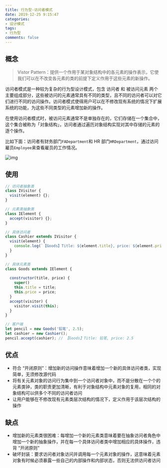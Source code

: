 ```yaml
---
title: 行为型-访问者模式
date: 2019-12-25 9:15:47
categories:
- 设计模式
tags:
- 行为型
comments: false
---
```




## 概念

> Vistor Pattern：提供一个作用于某对象结构中的各元素的操作表示，它使我们可以在不改变各元素的类的前提下定义作用于这些元素的新操作。

<!-- more -->

访问者模式是一种较为复杂的行为型设计模式，包含 访问者 和 被访问元素 两个主要组成部分，这些被访问的元素通常具有不同的类型，且不同的访问者可以对它们进行不同的访问操作。访问者模式使得用户可以在不修改现有系统的情况下扩展系统的功能，为这些不同类型的元素增加新的操作。

在使用访问者模式时，被访问元素通常不是单独存在的，它们存储在一个集合中，这个集合被称为「对象结构」，访问者通过遍历对象结构实现对其中存储的元素的逐个操作。

比如下面：访问者有财务部门`FADepartment`和 HR 部门`HRDepartment`，通过访问雇员`Employee`来查看雇员的工作情况。

![img](https://raw.githubusercontent.com/xietao3/Study-Plan/master/DesignPatterns/src/%E8%AE%BF%E9%97%AE%E8%80%85.png)



## 使用

```js
// 访问者抽象类
class IVisitor {
  visit(element) {};
}

// 元素类抽象类
class IElement {
  accept(visitor) {};
}

// 具体访问者
class Cashier extends IVisitor {
  visit(element) {
    console.log(`【Goods】Title: ${element.title}, price: ${element.price}`);
  }
}

// 具体元素类
class Goods extends IElement {
   
  constructor(title, price) {
    super()
    this.title = title;
    this.price = price;
  }
  accept(visitor) {
    visitor.visit(this);
  }
}

// 客户端
let pencil = new Goods('铅笔', 2.5);
let cashier = new Cashier();
pencil.accept(cashier); // 【Goods】Title: 铅笔, price: 2.5
```



## 优点

- 符合 “开闭原则”：增加新的访问操作意味着增加一个新的具体访问者类，实现简单，无须修改源代码
- 将有关元素对象的访问行为集中到一个访问者对象中，而不是分散在一个个的元素类钟，类的职责更加清晰，有利于对象结构中元素对象的复用，相同的对象结构可以供多个不同的访问者访问
- 让用户能够在不修改现有元素类层次结构的情况下，定义作用于该层次结构的操作



## 缺点

- 增加新的元素类很困难：每增加一个新的元素类意味着要在抽象访问者角色中增加一个新的抽象操作，并在每一个具体访问者类中增加相应的具体操作，违背 “开闭原则”
- 破坏封装：要求访问者对象访问并调用每一个元素对象的操作，这意味着元素对象有时候必须暴露一些自己的内部操作和内部状态，否则无法供访问者访问